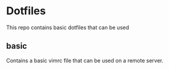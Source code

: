 # Dotfiles

This repo contains basic dotfiles that can be used

## basic
Contains a basic vimrc file that can be used on a remote server.
